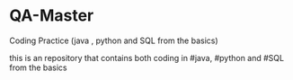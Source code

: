 # QA-Master
Coding Practice (java , python and SQL from the basics)

this is an repository that contains both coding in #java, #python and #SQL from the basics

